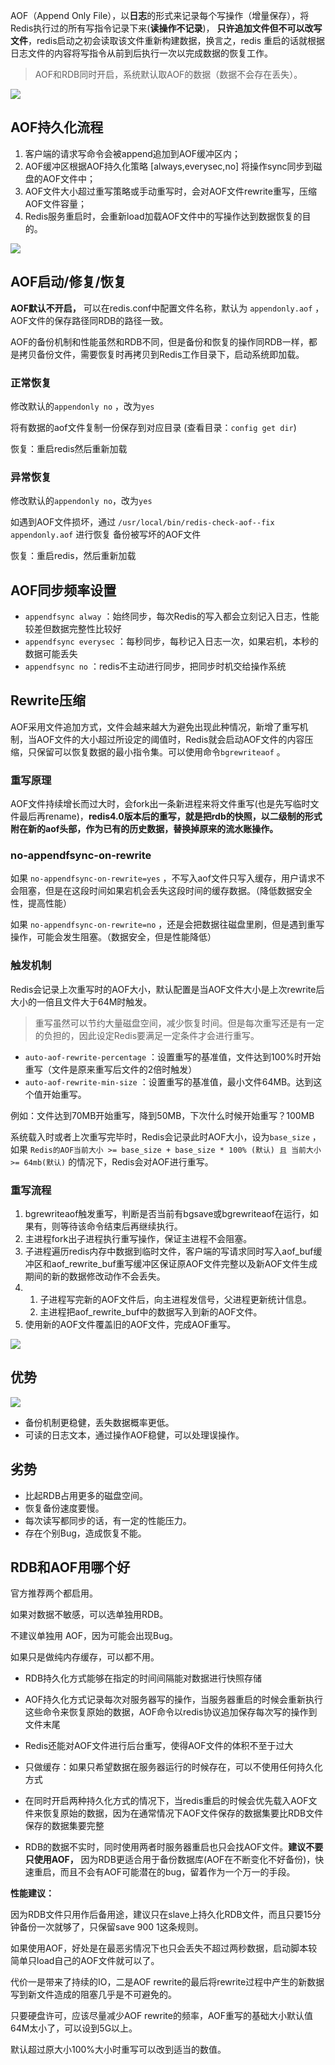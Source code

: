 
AOF（Append Only File），以**日志**的形式来记录每个写操作（增量保存），将Redis执行过的所有写指令记录下来(**读操作不记录**)， **只许追加文件但不可以改写文件**，redis启动之初会读取该文件重新构建数据，换言之，redis 重启的话就根据日志文件的内容将写指令从前到后执行一次以完成数据的恢复工作。

> AOF和RDB同时开启，系统默认取AOF的数据（数据不会存在丢失）。


![](assets/Redis持久化-AOF/5afd619742fc2052f9b717b9ea067436_MD5.png)



## AOF持久化流程

1. 客户端的请求写命令会被append追加到AOF缓冲区内；
2. AOF缓冲区根据AOF持久化策略 \[always,everysec,no\] 将操作sync同步到磁盘的AOF文件中；
3. AOF文件大小超过重写策略或手动重写时，会对AOF文件rewrite重写，压缩AOF文件容量；
4. Redis服务重启时，会重新load加载AOF文件中的写操作达到数据恢复的目的。

![](assets/Redis持久化-AOF/ea74265f054c57e6b129509e2de18def_MD5.png)




## AOF启动/修复/恢复

**AOF默认不开启，** 可以在redis.conf中配置文件名称，默认为 `appendonly.aof` ，AOF文件的保存路径同RDB的路径一致。

AOF的备份机制和性能虽然和RDB不同，但是备份和恢复的操作同RDB一样，都是拷贝备份文件，需要恢复时再拷贝到Redis工作目录下，启动系统即加载。





### 正常恢复

修改默认的`appendonly no` ，改为`yes`

将有数据的aof文件复制一份保存到对应目录 (查看目录：`config get dir`)

恢复：重启redis然后重新加载



### 异常恢复

修改默认的`appendonly no`，改为`yes`

如遇到AOF文件损坏，通过 `/usr/local/bin/redis-check-aof--fix appendonly.aof` 进行恢复
备份被写坏的AOF文件

恢复：重启redis，然后重新加载


## AOF同步频率设置

* `appendfsync alway` ：始终同步，每次Redis的写入都会立刻记入日志，性能较差但数据完整性比较好
* `appendfsync everysec` ：每秒同步，每秒记入日志一次，如果宕机，本秒的数据可能丢失
* `appendfsync no` ：redis不主动进行同步，把同步时机交给操作系统



## Rewrite压缩

AOF采用文件追加方式，文件会越来越大为避免出现此种情况，新增了重写机制，当AOF文件的大小超过所设定的阈值时，Redis就会启动AOF文件的内容压缩，只保留可以恢复数据的最小指令集。可以使用命令`bgrewriteaof` 。



### 重写原理

AOF文件持续增长而过大时，会fork出一条新进程来将文件重写(也是先写临时文件最后再rename)，**redis4.0版本后的重写，就是把rdb的快照，以二级制的形式附在新的aof头部，作为已有的历史数据，替换掉原来的流水账操作。**



### no-appendfsync-on-rewrite

如果 `no-appendfsync-on-rewrite=yes` ，不写入aof文件只写入缓存，用户请求不会阻塞，但是在这段时间如果宕机会丢失这段时间的缓存数据。（降低数据安全性，提高性能）

如果 `no-appendfsync-on-rewrite=no` ，还是会把数据往磁盘里刷，但是遇到重写操作，可能会发生阻塞。（数据安全，但是性能降低）



### 触发机制

Redis会记录上次重写时的AOF大小，默认配置是当AOF文件大小是上次rewrite后大小的一倍且文件大于64M时触发。

> 重写虽然可以节约大量磁盘空间，减少恢复时间。但是每次重写还是有一定的负担的，因此设定Redis要满足一定条件才会进行重写。 

* `auto-aof-rewrite-percentage` ：设置重写的基准值，文件达到100%时开始重写（文件是原来重写后文件的2倍时触发）
* `auto-aof-rewrite-min-size` ：设置重写的基准值，最小文件64MB。达到这个值开始重写。

例如：文件达到70MB开始重写，降到50MB，下次什么时候开始重写？100MB

系统载入时或者上次重写完毕时，Redis会记录此时AOF大小，设为`base_size` ，如果 `Redis的AOF当前大小 >= base_size + base_size * 100% (默认) 且 当前大小 >= 64mb(默认)` 的情况下，Redis会对AOF进行重写。 



### 重写流程

1. bgrewriteaof触发重写，判断是否当前有bgsave或bgrewriteaof在运行，如果有，则等待该命令结束后再继续执行。
2. 主进程fork出子进程执行重写操作，保证主进程不会阻塞。
3. 子进程遍历redis内存中数据到临时文件，客户端的写请求同时写入aof\_buf缓冲区和aof\_rewrite\_buf重写缓冲区保证原AOF文件完整以及新AOF文件生成期间的新的数据修改动作不会丢失。
4. 
   1. 子进程写完新的AOF文件后，向主进程发信号，父进程更新统计信息。
   2. 主进程把aof\_rewrite\_buf中的数据写入到新的AOF文件。
5. 使用新的AOF文件覆盖旧的AOF文件，完成AOF重写。

![](assets/Redis持久化-AOF/215fa3d6ae3ae30e08f001e9b118b700_MD5.png)




## 优势

![](assets/Redis持久化-AOF/10cc0da45646d7e29a21475bf1f4838e_MD5.png)


* 备份机制更稳健，丢失数据概率更低。
* 可读的日志文本，通过操作AOF稳健，可以处理误操作。



## 劣势

* 比起RDB占用更多的磁盘空间。
* 恢复备份速度要慢。
* 每次读写都同步的话，有一定的性能压力。
* 存在个别Bug，造成恢复不能。


## RDB和AOF用哪个好

官方推荐两个都启用。

如果对数据不敏感，可以选单独用RDB。

不建议单独用 AOF，因为可能会出现Bug。

如果只是做纯内存缓存，可以都不用。



* RDB持久化方式能够在指定的时间间隔能对数据进行快照存储
* AOF持久化方式记录每次对服务器写的操作，当服务器重启的时候会重新执行这些命令来恢复原始的数据，AOF命令以redis协议追加保存每次写的操作到文件末尾
* Redis还能对AOF文件进行后台重写，使得AOF文件的体积不至于过大


* 只做缓存：如果只希望数据在服务器运行的时候存在，可以不使用任何持久化方式

* 在同时开启两种持久化方式的情况下，当redis重启的时候会优先载入AOF文件来恢复原始的数据，因为在通常情况下AOF文件保存的数据集要比RDB文件保存的数据集要完整

* RDB的数据不实时，同时使用两者时服务器重启也只会找AOF文件。**建议不要只使用AOF，** 因为RDB更适合用于备份数据库(AOF在不断变化不好备份)，快速重启，而且不会有AOF可能潜在的bug，留着作为一个万一的手段。



**性能建议：**

因为RDB文件只用作后备用途，建议只在slave上持久化RDB文件，而且只要15分钟备份一次就够了，只保留save 900 1这条规则。

如果使用AOF，好处是在最恶劣情况下也只会丢失不超过两秒数据，启动脚本较简单只load自己的AOF文件就可以了。

代价一是带来了持续的IO，二是AOF rewrite的最后将rewrite过程中产生的新数据写到新文件造成的阻塞几乎是不可避免的。

只要硬盘许可，应该尽量减少AOF rewrite的频率，AOF重写的基础大小默认值64M太小了，可以设到5G以上。

默认超过原大小100%大小时重写可以改到适当的数值。